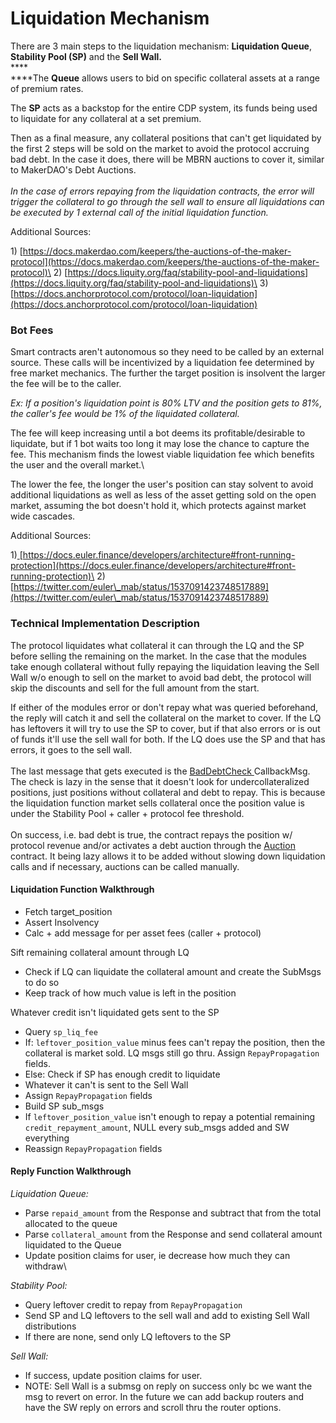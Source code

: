 # Liquidation Mechanism

There are 3 main steps to the liquidation mechanism: **Liquidation Queue**, **Stability Pool (SP)** and the **Sell Wall.**\
****\
****The **Queue** allows users to bid on specific collateral assets at a range of premium rates.&#x20;

The **SP** acts as a backstop for the entire CDP system, its funds being used to liquidate for any collateral at a set premium.

Then as a final measure, any collateral positions that can't get liquidated by the first 2 steps will be sold on the market to avoid the protocol accruing bad debt. In the case it does, there will be MBRN auctions to cover it, similar to MakerDAO's Debt Auctions.\
\
_In the case of errors repaying from the liquidation contracts, the error will trigger the collateral to go through the sell wall to ensure all liquidations can be executed by 1 external call of the initial liquidation function._

Additional Sources:&#x20;

1\) [https://docs.makerdao.com/keepers/the-auctions-of-the-maker-protocol](https://docs.makerdao.com/keepers/the-auctions-of-the-maker-protocol)\
2\) [https://docs.liquity.org/faq/stability-pool-and-liquidations](https://docs.liquity.org/faq/stability-pool-and-liquidations)\
3\) [https://docs.anchorprotocol.com/protocol/loan-liquidation](https://docs.anchorprotocol.com/protocol/loan-liquidation)

### Bot Fees

Smart contracts aren't autonomous so they need to be called by an external source. These calls will be incentivized by a liquidation fee determined by free market mechanics. The further the target position is insolvent the larger the fee will be to the caller.

_Ex: If a position's liquidation point is 80% LTV and the position gets to 81%, the caller's fee would be 1% of the liquidated collateral._

The fee will keep increasing until a bot deems its profitable/desirable to liquidate, but if 1 bot waits too long it may lose the chance to capture the fee. This mechanism finds the lowest viable liquidation fee which benefits the user and the overall market.\


The lower the fee, the longer the user's position can stay solvent to avoid additional liquidations as well as less of the asset getting sold on the open market, assuming the bot doesn't hold it, which protects against market wide cascades.

Additional Sources:&#x20;

1\)[ ](https://docs.euler.finance/developers/architecture#front-running-protection)[https://docs.euler.finance/developers/architecture#front-running-protection](https://docs.euler.finance/developers/architecture#front-running-protection)\
2\) [https://twitter.com/euler\_mab/status/1537091423748517889](https://twitter.com/euler\_mab/status/1537091423748517889)

### Technical Implementation Description

The protocol liquidates what collateral it can through the LQ and the SP before selling the remaining on the market. In the case that the modules take enough collateral without fully repaying the liquidation leaving the Sell Wall w/o enough to sell on the market to avoid bad debt, the protocol will skip the discounts and sell for the full amount from the start.

If either of the modules error or don't repay what was queried beforehand, the reply will catch it and sell the collateral on the market to cover. If the LQ has leftovers it will try to use the SP to cover, but if that also errors or is out of funds it'll use the sell wall for both. If the LQ does use the SP and that has errors, it goes to the sell wall.\
\
The last message that gets executed is the [BadDebtCheck ](../smart-contracts/positions.md#baddebtcheck)CallbackMsg. The check is lazy in the sense that it doesn't look for undercollateralized positions, just positions without collateral and debt to repay. This is because the liquidation function market sells collateral once the position value is under the Stability Pool + caller + protocol fee threshold.\
\
On success, i.e. bad debt is true, the contract repays the position w/ protocol revenue and/or activates a debt auction through the [Auction ](../smart-contracts/mbrn-auction.md)contract. It being lazy allows it to be added without slowing down liquidation calls and if necessary, auctions can be called manually.

#### Liquidation Function Walkthrough

* Fetch target\_position
* Assert Insolvency
* Calc + add message for per asset fees (caller + protocol)

Sift remaining collateral amount through LQ

* Check if LQ can liquidate the collateral amount and create the SubMsgs to do so
* Keep track of how much value is left in the position

Whatever credit isn't liquidated gets sent to the SP

* Query `sp_liq_fee`
* If: `leftover_position_value` minus fees can't repay the position, then the collateral is market sold. LQ msgs still go thru. Assign `RepayPropagation` fields.
* Else: Check if SP has enough credit to liquidate
* Whatever it can't is sent to the Sell Wall
* Assign `RepayPropagation` fields
* Build SP sub\_msgs
* If `leftover_position_value` isn't enough to repay a potential remaining `credit_repayment_amount`, NULL every sub\_msgs added and SW everything
* Reassign `RepayPropagation` fields

#### Reply Function Walkthrough

_Liquidation Queue:_

* Parse `repaid_amount` from the Response and subtract that from the total allocated to the queue
* Parse `collateral_amount` from the Response and send collateral amount liquidated to the Queue
* Update position claims for user, ie decrease how much they can withdraw\


_Stability Pool:_

* Query leftover credit to repay from `RepayPropagation`
* Send SP and LQ leftovers to the sell wall and add to existing Sell Wall distributions
* If there are none, send only LQ leftovers to the SP



_Sell Wall:_

* If success, update position claims for user.
* NOTE: Sell Wall is a submsg on reply on success only bc we want the msg to revert on error. In the future we can add backup routers and have the SW reply on errors and scroll thru the router options.&#x20;
